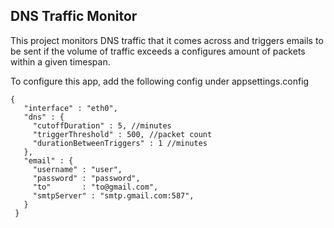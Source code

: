 ## DNS Traffic Monitor

This project monitors DNS traffic that it comes across and triggers emails to be sent if
the volume of traffic exceeds a configures amount of packets within a given timespan.

To configure this app, add the following config under appsettings.config

```
{
   "interface" : "eth0",
   "dns" : {
     "cutoffDuration" : 5, //minutes
     "triggerThreshold" : 500, //packet count
     "durationBetweenTriggers" : 1 //minutes
   },
   "email" : {
     "username" : "user",
     "password" : "password",
     "to"       : "to@gmail.com",
     "smtpServer" : "smtp.gmail.com:587",
   }
 }
 ```